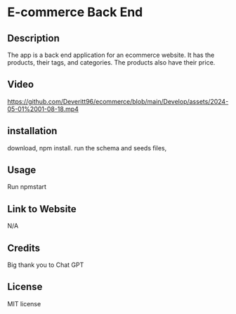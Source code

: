 # E-commerce Back End

## Description 

The app is a back end application for an ecommerce website. It has the products, their tags, and categories. The products also have their price.

## Video


https://github.com/Deveritt96/ecommerce/blob/main/Develop/assets/2024-05-01%2001-08-18.mp4


## installation

download, npm install. run the schema and seeds files,

## Usage

Run npmstart


## Link to Website

N/A


## Credits

Big thank you to Chat GPT

## License

MIT license
